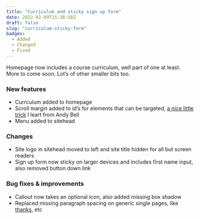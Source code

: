 ```yaml
---
title: "Curriculum and sticky sign up form"
date: 2022-02-09T15:38:58Z
draft: false
slug: "curriculum-sticky-form"
badges: 
  - Added
  - Changed
  - Fixed
---
```


Homepage now includes a course curriculum, well part of one at least. More to come soon. Lot’s of other smaller bits too.

### New features

- Currculum added to homepage
- Scroll margin added to id’s for elements that can be targeted, [a nice little trick](https://piccalil.li/quick-tip/add-scroll-margin-to-all-elements-which-can-be-targeted) I leart from Andy Bell
- Menu added to sitehead

### Changes

- Site logo in sitehead moved to left and site title hidden for all but screen readers
- Sign up form now sticky on larger devices and includes first name input, also removed button down link

### Bug fixes & improvements

- Callout now takes an optional icon, also added missing box shadow
- Replaced missing paragraph spacing on generic single pages, like [thanks](/thanks), etc